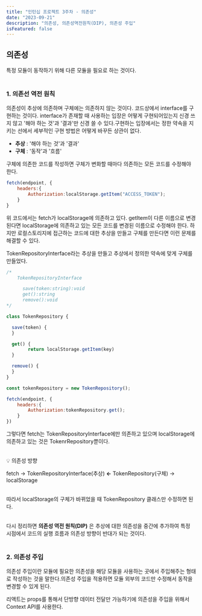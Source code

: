 ```yaml
---
title: "인턴십 프로젝트 3주차 - 의존성"
date: "2023-09-21"
description: "의존성, 의존성역전원칙(DIP), 의존성 주입"
isFeatured: false
---
```

## 의존성

특정 모듈이 동작하기 위해 다른 모듈을 필요로 하는 것이다.  
&nbsp; 

### 1. 의존선 역전 원칙

의존성이 추상에 의존하며 구체에는 의존하지 않는 것이다. 코드상에서 interface를 구현하는 것이다. 
interface가 존재할 때 사용하는 입장은 어떻게 구현되어있는지 신경 쓰지 않고 '해야 하는 것'과 '결과'만 신경 쓸 수 있다.구현하는 입장에서는 정한 약속을 지키는 선에서 세부적인 구현 방법은 어떻게 바꾸든 상관이 없다. 

- **추상** : '해야 하는 것'과 '결과'
- **구체** : '동작'과 '흐름'

구체에 의존한 코드를 작성하면 구체가 변화할 때마다 의존하는 모든 코드를 수정해야 한다.

```jsx
fetch(endpoint, {
	headers:{
		Authorization:localStorage.getItem("ACCESS_TOKEN");
	}
}
```

위 코드에서는 fetch가 localStorage에 의존하고 있다. getItem이 다른 이름으로 변경된다면 localStorage에 의존하고 있는 모든 코드를 변경된 이름으로 수정해야 한다. 하지만 로컬스토리지에 접근하는 코드에 대한 추상을 만들고 구체를 만든다면 이런 문제를 해결할 수 있다.

TokenRepositoryInterface라는 추상을 만들고 추상에서 정의한 약속에 맞게 구체를 만들었다. 

```jsx
/*
	TokenRepositoryInterface

	  save(token:string):void
	  get():string
	  remove():void
*/

class TokenRepository {

  save(token) {
  }

  get() {
		return localStorage.getItem(key)
  }

  remove() {
  }
}

const tokenRepository = new TokenRepository();

fetch(endpoint, {
	headers:{
		Authorization:tokenRepository.get();
	}
})
```

그렇다면 fetch는 TokenRepositoryInterface에만 의존하고 있으며 localStorage에 의존하고 있는 것은 TokenrRepository뿐이다.  
&nbsp; 


💡 의존성 방향 

fetch → TokenRepositoryInterface(추상) **←** TokenRepository(구체) → localStorage  
&nbsp; 



따라서 localStorage의 구체가 바뀌었을 때 TokenRepository 클래스만 수정하면 된다.  
&nbsp; 

다시 정리하면 **의존성 역전 원칙(DIP)** 은 추상에 대한 의존성을 중간에 추가하여 특정 시점에서 코드의 실행 흐름과 의존성 방향이 반대가 되는 것이다.  
&nbsp; 

### 2. 의존성 주입

의존성 주입이란 모듈에 필요한 의존성을 해당 모듈을 사용하는 곳에서 주입해주는 형태로 작성하는 것을 말한다.의존성 주입을 적용하면 모듈 외부의 코드만 수정해서 동작을 변경할 수 있게 된다.

리액트는 props를 통해서 단방향 데이터 전달만 가능하기에 의존성을 주입을 위해서 Context API를 사용한다.